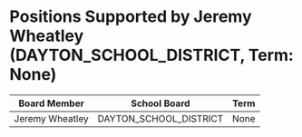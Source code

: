 # Positions Supported by Jeremy Wheatley (DAYTON_SCHOOL_DISTRICT, Term: None)

| Board Member | School Board | Term |
|--------------|--------------|------|
| Jeremy Wheatley | DAYTON_SCHOOL_DISTRICT | None |

